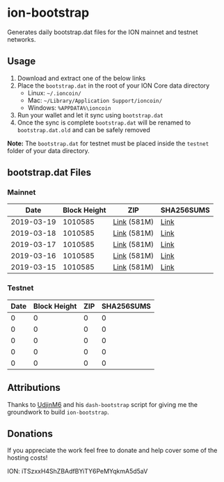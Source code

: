 # ion-bootstrap

Generates daily bootstrap.dat files for the ION mainnet and testnet networks.

## Usage

1. Download and extract one of the below links
2. Place the `bootstrap.dat` in the root of your ION Core data directory
    - Linux: `~/.ioncoin/`
    - Mac: `~/Library/Application Support/ioncoin/`
    - Windows: `%APPDATA%\ioncoin`
3. Run your wallet and let it sync using `bootstrap.dat`
4. Once the sync is complete `bootstrap.dat` will be renamed to `bootstrap.dat.old` and can be safely removed

**Note:** The `bootstrap.dat` for testnet must be placed inside the `testnet` folder of your data directory.

## bootstrap.dat Files

### Mainnet

|    Date    | Block Height | ZIP | SHA256SUMS |
| ---------- | ------------ | --- | ---------- |
| 2019-03-19 | 1010585 | [Link](https://s3-ap-southeast-2.amazonaws.com/ion-bootstrap/mainnet/2019-03-19/bootstrap.dat.zip) (581M) | [Link](https://s3-ap-southeast-2.amazonaws.com/ion-bootstrap/mainnet/2019-03-19/SHA256SUMS) |
| 2019-03-18 | 1010585 | [Link](https://s3-ap-southeast-2.amazonaws.com/ion-bootstrap/mainnet/2019-03-18/bootstrap.dat.zip) (581M) | [Link](https://s3-ap-southeast-2.amazonaws.com/ion-bootstrap/mainnet/2019-03-18/SHA256SUMS) |
| 2019-03-17 | 1010585 | [Link](https://s3-ap-southeast-2.amazonaws.com/ion-bootstrap/mainnet/2019-03-17/bootstrap.dat.zip) (581M) | [Link](https://s3-ap-southeast-2.amazonaws.com/ion-bootstrap/mainnet/2019-03-17/SHA256SUMS) |
| 2019-03-16 | 1010585 | [Link](https://s3-ap-southeast-2.amazonaws.com/ion-bootstrap/mainnet/2019-03-16/bootstrap.dat.zip) (581M) | [Link](https://s3-ap-southeast-2.amazonaws.com/ion-bootstrap/mainnet/2019-03-16/SHA256SUMS) |
| 2019-03-15 | 1010585 | [Link](https://s3-ap-southeast-2.amazonaws.com/ion-bootstrap/mainnet/2019-03-15/bootstrap.dat.zip) (581M) | [Link](https://s3-ap-southeast-2.amazonaws.com/ion-bootstrap/mainnet/2019-03-15/SHA256SUMS) |

### Testnet

|    Date    | Block Height | ZIP | SHA256SUMS |
| ---------- | ------------ | --- | ---------- |
| 0 | 0 | 0 | 0 |
| 0 | 0 | 0 | 0 |
| 0 | 0 | 0 | 0 |
| 0 | 0 | 0 | 0 |
| 0 | 0 | 0 | 0 |

## Attributions

Thanks to [UdjinM6](https://github.com/UdjinM6) and his `dash-bootstrap` script
for giving me the groundwork to build `ion-bootstrap`.

## Donations

If you appreciate the work feel free to donate and help cover some of the
hosting costs!

ION: iTSzxxH4ShZBAdfBYiTY6PeMYqkmA5d5aV
